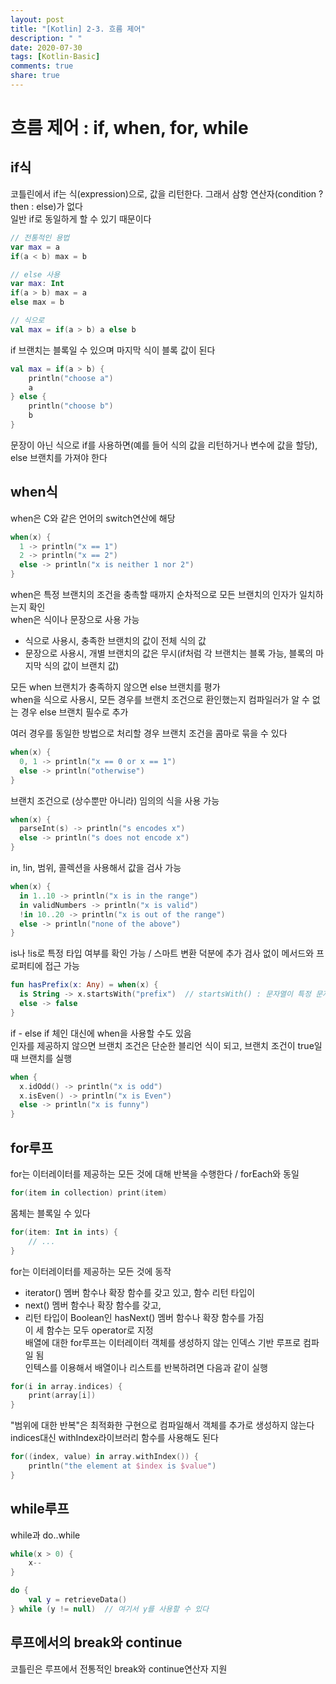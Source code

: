 ```yaml
---
layout: post
title: "[Kotlin] 2-3. 흐름 제어"
description: " "
date: 2020-07-30
tags: [Kotlin-Basic]
comments: true
share: true
---
```



# 흐름 제어 : if, when, for, while
## if식
코틀린에서 if는 식(expression)으로, 값을 리턴한다. 그래서 삼항 연산자(condition ? then : else)가 없다   
일반 if로 동일하게 할 수 있기 때문이다

```kotlin
// 전통적인 용법
var max = a
if(a < b) max = b

// else 사용
var max: Int
if(a > b) max = a
else max = b

// 식으로
val max = if(a > b) a else b
```

if 브랜치는 블록일 수 있으며 마지막 식이 블록 값이 된다

```kotlin
val max = if(a > b) {
    println("choose a")
    a
} else {
    println("choose b")
    b
}

```
문장이 아닌 식으로 if를 사용하면(예를 들어 식의 값을 리턴하거나 변수에 값을 할당), else 브랜치를 가져야 한다
## when식
when은 C와 같은 언어의 switch연산에 해당

```kotlin
when(x) {
  1 -> println("x == 1")
  2 -> println("x == 2")
  else -> println("x is neither 1 nor 2")
}
```

when은 특정 브랜치의 조건을 충촉할 때까지 순차적으로 모든 브랜치의 인자가 일치하는지 확인   
when은 식이나 문장으로 사용 가능   
- 식으로 사용시, 충족한 브랜치의 값이 전체 식의 값   
- 문장으로 사용시, 개별 브랜치의 값은 무시(if처럼 각 브랜치는 블록 가능, 블록의 마지막 식의 값이 브랜치 값)

모든 when 브랜치가 충족하지 않으면 else 브랜치를 평가   
when을 식으로 사용시, 모든 경우를 브랜치 조건으로 환인했는지 컴파일러가 알 수 없는 경우 else 브랜치 필수로 추가

여러 경우를 동일한 방법으로 처리할 경우 브랜치 조건을 콤마로 묶을 수 있다

```kotlin
when(x) {
  0, 1 -> println("x == 0 or x == 1")
  else -> println("otherwise")
}
```

브랜치 조건으로 (상수뿐만 아니라) 임의의 식을 사용 가능

```kotlin
when(x) {
  parseInt(s) -> println("s encodes x")
  else -> println("s does not encode x")
}
```

in, !in, 범위, 콜렉션을 사용해서 값을 검사 가능

```kotlin
when(x) {
  in 1..10 -> println("x is in the range")
  in validNumbers -> println("x is valid")
  !in 10..20 -> println("x is out of the range")
  else -> println("none of the above")
}
```

is나 !is로 특정 타입 여부를 확인 가능 / 스마트 변환 덕분에 추가 검사 없이 메서드와 프로퍼티에 접근 가능

```kotlin
fun hasPrefix(x: Any) = when(x) {
  is String -> x.startsWith("prefix")  // startsWith() : 문자열이 특정 문자열로 시작하는지 확인
  else -> false
}
```

if - else if 체인 대신에 when을 사용할 수도 있음   
인자를 제공하지 않으면 브랜치 조건은 단순한 블리언 식이 되고, 브랜치 조건이 true일 때 브랜치를 실행

```kotlin
when {
  x.idOdd() -> println("x is odd")
  x.isEven() -> println("x is Even")
  else -> println("x is funny")
}
```

## for루프
for는 이터레이터를 제공하는 모든 것에 대해 반복을 수행한다 / forEach와 동일

```kotlin
for(item in collection) print(item)
```

몸체는 블록일 수 있다

```kotlin
for(item: Int in ints) {
    // ...
}
```

for는 이터레이터를 제공하는 모든 것에 동작   
- iterator() 멤버 함수나 확장 함수를 갖고 있고, 함수 리턴 타입이   
- next() 멤버 함수나 확장 함수를 갖고,   
- 리턴 타입이 Boolean인 hasNext() 멤버 함수나 확장 함수를 가짐   
이 세 함수는 모두 operator로 지정   
배열에 대한 for루프는 이터레이터 객체를 생성하지 않는 인덱스 기반 루프로 컴파일 됨   
인텍스를 이용해서 배열이나 리스트를 반복하려면 다음과 같이 실행

```kotlin
for(i in array.indices) {
    print(array[i])
}
```

"범위에 대한 반복"은 최적화한 구현으로 컴파일해서 객체를 추가로 생성하지 않는다   
indices대신 withIndex라이브러리 함수를 사용해도 된다

```kotlin
for((index, value) in array.withIndex()) {
    println("the element at $index is $value")
}
```

## while루프
while과 do..while

```kotlin
while(x > 0) {
    x--
}

do {
    val y = retrieveData()
} while (y != null)  // 여기서 y를 사용할 수 있다
```

## 루프에서의 break와 continue
코틀린은 루프에서 전통적인 break와 continue연산자 지원
